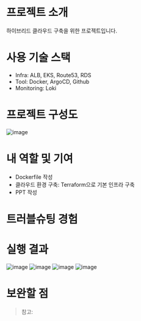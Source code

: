 # 프로젝트 소개 
하이브리드 클라우드 구축을 위한 프로젝트입니다. 

# 사용 기술 스택 
- Infra: ALB, EKS, Route53, RDS
- Tool: Docker, ArgoCD, Github
- Monitoring: Loki








# 프로젝트 구성도 
![image](https://github.com/user-attachments/assets/be247c44-eda7-4095-aac7-aaa7e903a6b2)




# 내 역할 및 기여 
- Dockerfile 작성
- 클라우드 환경 구축: Terraform으로 기본 인프라 구축
- PPT 작성


# 트러블슈팅 경험 


# 실행 결과 
![image](https://github.com/user-attachments/assets/7fda7896-0b52-43ea-9185-49a19c93cdf6)
![image](https://github.com/user-attachments/assets/8c50d5d3-deeb-4dc7-9ce1-a1a1734cceaa)
![image](https://github.com/user-attachments/assets/eeaf4d72-87b6-4bc1-b1fc-a060720577de)
![image](https://github.com/user-attachments/assets/f977a054-1505-4274-84bc-8065691f4798)



# 보완할 점 


> 참고:

